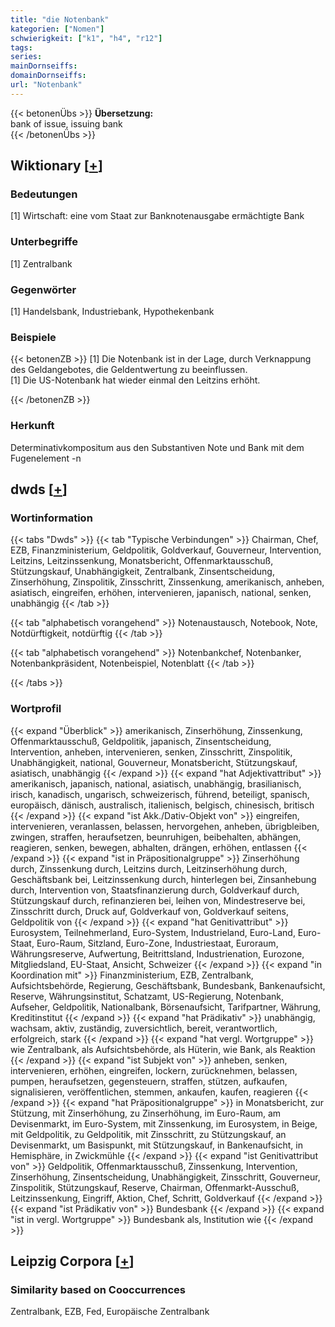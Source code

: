 ```yaml
---
title: "die Notenbank"
kategorien: ["Nomen"]
schwierigkeit: ["k1", "h4", "r12"]
tags:
series:
mainDornseiffs:
domainDornseiffs:
url: "Notenbank"
---
```


{{< betonenÜbs >}}
**Übersetzung:**  
bank of issue, issuing  bank  
{{< /betonenÜbs >}}

## Wiktionary [[+](https://de.wiktionary.org/wiki/Notenbank)]

### Bedeutungen
[1] Wirtschaft: eine vom Staat zur Banknotenausgabe ermächtigte Bank  

### Unterbegriffe
[1] Zentralbank  

### Gegenwörter
[1] Handelsbank, Industriebank, Hypothekenbank  

### Beispiele
{{< betonenZB >}}
[1] Die Notenbank ist in der Lage, durch Verknappung des Geldangebotes, die Geldentwertung zu beeinflussen.  
[1] Die US-Notenbank hat wieder einmal den Leitzins erhöht.  

{{< /betonenZB >}}
### Herkunft
Determinativkompositum aus den Substantiven Note und Bank mit dem Fugenelement -n  



## dwds [[+](https://www.dwds.de/wb/Notenbank)]

### Wortinformation
{{< tabs "Dwds" >}}
{{< tab "Typische Verbindungen" >}}
Chairman, Chef, EZB, Finanzministerium, Geldpolitik, Goldverkauf, Gouverneur, Intervention, Leitzins, Leitzinssenkung, Monatsbericht, Offenmarktausschuß, Stützungskauf, Unabhängigkeit, Zentralbank, Zinsentscheidung, Zinserhöhung, Zinspolitik, Zinsschritt, Zinssenkung, amerikanisch, anheben, asiatisch, eingreifen, erhöhen, intervenieren, japanisch, national, senken, unabhängig
{{< /tab >}}

{{< tab "alphabetisch vorangehend" >}}
Notenaustausch, Notebook, Note, Notdürftigkeit, notdürftig
{{< /tab >}}

{{< tab "alphabetisch vorangehend" >}}
Notenbankchef, Notenbanker, Notenbankpräsident, Notenbeispiel, Notenblatt
{{< /tab >}}

{{< /tabs >}}

### Wortprofil
{{< expand "Überblick" >}} amerikanisch, Zinserhöhung, Zinssenkung, Offenmarktausschuß, Geldpolitik, japanisch, Zinsentscheidung, Intervention, anheben, intervenieren, senken, Zinsschritt, Zinspolitik, Unabhängigkeit, national, Gouverneur, Monatsbericht, Stützungskauf, asiatisch, unabhängig {{< /expand >}}
{{< expand "hat Adjektivattribut" >}} amerikanisch, japanisch, national, asiatisch, unabhängig, brasilianisch, irisch, kanadisch, ungarisch, schweizerisch, führend, beteiligt, spanisch, europäisch, dänisch, australisch, italienisch, belgisch, chinesisch, britisch {{< /expand >}}
{{< expand "ist Akk./Dativ-Objekt von" >}} eingreifen, intervenieren, veranlassen, belassen, hervorgehen, anheben, übrigbleiben, zwingen, straffen, heraufsetzen, beunruhigen, beibehalten, abhängen, reagieren, senken, bewegen, abhalten, drängen, erhöhen, entlassen {{< /expand >}}
{{< expand "ist in Präpositionalgruppe" >}} Zinserhöhung durch, Zinssenkung durch, Leitzins durch, Leitzinserhöhung durch, Geschäftsbank bei, Leitzinssenkung durch, hinterlegen bei, Zinsanhebung durch, Intervention von, Staatsfinanzierung durch, Goldverkauf durch, Stützungskauf durch, refinanzieren bei, leihen von, Mindestreserve bei, Zinsschritt durch, Druck auf, Goldverkauf von, Goldverkauf seitens, Geldpolitik von {{< /expand >}}
{{< expand "hat Genitivattribut" >}} Eurosystem, Teilnehmerland, Euro-System, Industrieland, Euro-Land, Euro-Staat, Euro-Raum, Sitzland, Euro-Zone, Industriestaat, Euroraum, Währungsreserve, Aufwertung, Beitrittsland, Industrienation, Eurozone, Mitgliedsland, EU-Staat, Ansicht, Schweizer {{< /expand >}}
{{< expand "in Koordination mit" >}} Finanzministerium, EZB, Zentralbank, Aufsichtsbehörde, Regierung, Geschäftsbank, Bundesbank, Bankenaufsicht, Reserve, Währungsinstitut, Schatzamt, US-Regierung, Notenbank, Aufseher, Geldpolitik, Nationalbank, Börsenaufsicht, Tarifpartner, Währung, Kreditinstitut {{< /expand >}}
{{< expand "hat Prädikativ" >}} unabhängig, wachsam, aktiv, zuständig, zuversichtlich, bereit, verantwortlich, erfolgreich, stark {{< /expand >}}
{{< expand "hat vergl. Wortgruppe" >}} wie Zentralbank, als Aufsichtsbehörde, als Hüterin, wie Bank, als Reaktion {{< /expand >}}
{{< expand "ist Subjekt von" >}} anheben, senken, intervenieren, erhöhen, eingreifen, lockern, zurücknehmen, belassen, pumpen, heraufsetzen, gegensteuern, straffen, stützen, aufkaufen, signalisieren, veröffentlichen, stemmen, ankaufen, kaufen, reagieren {{< /expand >}}
{{< expand "hat Präpositionalgruppe" >}} in Monatsbericht, zur Stützung, mit Zinserhöhung, zu Zinserhöhung, im Euro-Raum, am Devisenmarkt, im Euro-System, mit Zinssenkung, im Eurosystem, in Beige, mit Geldpolitik, zu Geldpolitik, mit Zinsschritt, zu Stützungskauf, an Devisenmarkt, um Basispunkt, mit Stützungskauf, in Bankenaufsicht, in Hemisphäre, in Zwickmühle {{< /expand >}}
{{< expand "ist Genitivattribut von" >}} Geldpolitik, Offenmarktausschuß, Zinssenkung, Intervention, Zinserhöhung, Zinsentscheidung, Unabhängigkeit, Zinsschritt, Gouverneur, Zinspolitik, Stützungskauf, Reserve, Chairman, Offenmarkt-Ausschuß, Leitzinssenkung, Eingriff, Aktion, Chef, Schritt, Goldverkauf {{< /expand >}}
{{< expand "ist Prädikativ von" >}} Bundesbank {{< /expand >}}
{{< expand "ist in vergl. Wortgruppe" >}} Bundesbank als, Institution wie {{< /expand >}}

## Leipzig Corpora [[+](https://corpora.uni-leipzig.de/en/res?word=Notenbank&corpusId=deu_newscrawl-public_2018)]


### Similarity based on Cooccurrences
Zentralbank, EZB, Fed, Europäische Zentralbank

